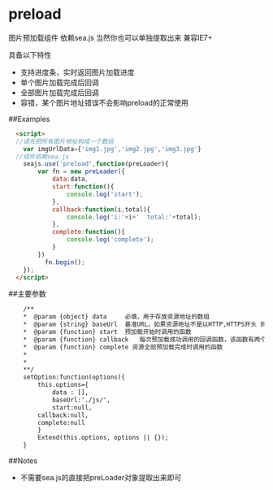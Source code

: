# preload
图片预加载组件
  依赖sea.js 当然你也可以单独提取出来 兼容IE7+

具备以下特性

 - 支持进度条，实时返回图片加载进度
 - 单个图片加载完成后回调
 - 全部图片加载完成后回调
 - 容错，某个图片地址错误不会影响preload的正常使用



##Examples

```html
  <script>
  //请先把所有图片地址构成一个数组
    var imgUrlData={'img1.jpg','img2.jpg','img3.jpg'}
  //组件依赖sea.js
    seajs.use('preload',function(preLoader){
	    var fn = new preLoader({
		    data:data,
		    start:function(){
			    console.log('start');
		    },
		    callback:function(i,total){
			    console.log('i:'+i+'  total:'+total);
		    },
		    complete:function(){
			    console.log('complete');
		    }
	    })
		  fn.begin();
    });
  </script>
```
##主要参数
```html
    /**
    *  @param {object} data     必填，用于存放资源地址的数组
    *  @param {string} baseUrl  基准URL，如果资源地址不是以HTTP,HTTPS开头 则在资源地址前面加上该基准URL,默认值 './js/'
    *  @param {function} start  预加载开始时调用的函数
    *  @param {function} callback   每次预加载成功调用的回调函数，该函数有两个参数，第一个参数index是该资源的索引，第二个参数total是资源总数
    *  @param {function} complete 资源全部预加载完成时调用的函数
    *
    *
    **/
	setOption:function(options){
        this.options={
            data : [], 	     
            baseUrl:'./js/', 
            start:null, 
	    callback:null,  
	    complete:null 	 
        }
        Extend(this.options, options || {});
    }
```
##Notes
 - 不需要sea.js的直接把preLoader对象提取出来即可
